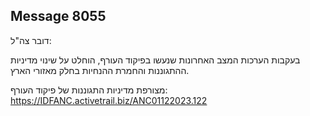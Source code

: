 ## Message 8055

דובר צה"ל:

בעקבות הערכות המצב האחרונות שנעשו בפיקוד העורף, הוחלט על שינוי מדיניות ההתגוננות והחמרת ההנחיות בחלק מאזורי הארץ.

מצורפת מדיניות התגוננות של פיקוד העורף: https://IDFANC.activetrail.biz/ANC01122023.122

